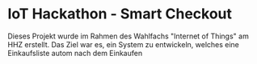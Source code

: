 # IoT Hackathon - Smart Checkout
Dieses Projekt wurde im Rahmen des Wahlfachs "Internet of Things" am HHZ erstellt.
Das Ziel war es, ein System zu entwickeln, welches eine Einkaufsliste autom nach dem Einkaufen
